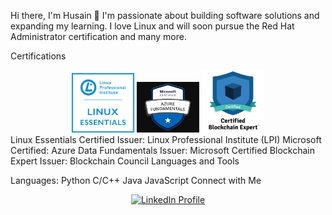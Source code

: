 Hi there, I'm Husain 👋
I'm passionate about building software solutions and expanding my learning. I love Linux and will soon pursue the Red Hat Administrator certification and many more.

Certifications
<div align="center">
  <img src="https://github.com/HusainCode/HusainCode/blob/main/Images/Essentials-Linux_250_0.webp" alt="Linux Essentials Certified" width="100" />
  <img src="https://github.com/HusainCode/HusainCode/blob/main/Images/azuredata.jpg" alt="Microsoft Certified: Azure Data Fundamentals" width="100" />
  <img src="https://github.com/HusainCode/HusainCode/blob/main/Images/blcokchain.png" alt="Certified Blockchain Expert" width="100" />
</div>
Linux Essentials Certified
Issuer: Linux Professional Institute (LPI)
Microsoft Certified: Azure Data Fundamentals
Issuer: Microsoft
Certified Blockchain Expert
Issuer: Blockchain Council
Languages and Tools

Languages:
Python
C/C++
Java
JavaScript
Connect with Me
<div align="center">
  <a href="https://www.linkedin.com/in/husain-alshaikhahmed-a6892617b">
    <img src="https://img.shields.io/badge/LinkedIn-blue?style=flat&logo=linkedin&logoColor=white" alt="LinkedIn Profile" />
  </a>
</div>
